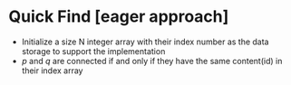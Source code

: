 # Quick Find [eager approach]

* Initialize a size N integer array with their index number as the data storage to support the implementation
* *p* and *q* are connected if and only if they have the same content(id) in their index array
